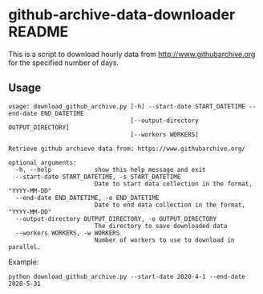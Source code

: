 # github-archive-data-downloader README

This is a script to download hourly data from http://www.githubarchive.org for the specified number of days.
 

## Usage

```
usage: download_github_archive.py [-h] --start-date START_DATETIME --end-date END_DATETIME
                                  [--output-directory OUTPUT_DIRECTORY]
                                  [--workers WORKERS]

Retrieve github archieve data from: https://www.githubarchive.org/

optional arguments:
  -h, --help            show this help message and exit
  --start-date START_DATETIME, -s START_DATETIME
                        Date to start data collection in the format, "YYYY-MM-DD"
  --end-date END_DATETIME, -e END_DATETIME
                        Date to end data collection in the format, "YYYY-MM-DD"
  --output-directory OUTPUT_DIRECTORY, -o OUTPUT_DIRECTORY
                        The directory to save downloaded data
  --workers WORKERS, -w WORKERS
                        Number of workers to use to download in parallel.
```

Example:
```
python download_github_archive.py --start-date 2020-4-1 --end-date 2020-5-31
```
